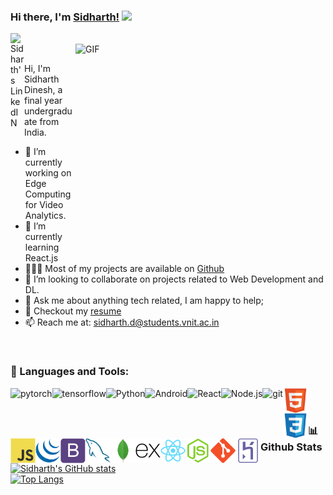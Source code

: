### Hi there, I'm [Sidharth!](https://sidharthdinesh.github.io) <img src="https://media.giphy.com/media/hvRJCLFzcasrR4ia7z/giphy.gif" width="25px">

<a href="https://www.linkedin.com/in/sidharth-dinesh/">
  <img align="left" alt="Sidharth's LinkedIN" width="22px" src="https://raw.githubusercontent.com/peterthehan/peterthehan/master/assets/linkedin.svg" />
</a>

<br />

<img align="right" alt="GIF" src="https://github.com/abhisheknaiidu/abhisheknaiidu/blob/master/code.gif?raw=true" width="400" height="320" />
<br>

Hi, I'm Sidharth Dinesh, a final year undergraduate from India.

- 🔭 I’m currently working on Edge Computing for Video Analytics.
- 🌱 I’m currently learning React.js
- 👨🏻‍💻 Most of my projects are available on [Github](https://github.com/Sidharth-Dinesh?tab=repositories)
- 👯 I’m looking to collaborate on projects related to Web Development and DL.
- 💬 Ask me about anything tech related, I am happy to help;
- 📝 Checkout my [resume]()
- 📫 Reach me at: sidharth.d@students.vnit.ac.in

<br>

### 🔨 Languages and Tools:
<a href="https://pytorch.org/" target="_blank"> <img align="left" src="https://raw.githubusercontent.com/rahul-jha98/github_readme_icons/main/language_and_tools/square/pytorch/pytorch.svg" alt="pytorch" height="42px"/> </a> 
<a href="https://www.tensorflow.org" target="_blank"> <img align="left" src="https://raw.githubusercontent.com/rahul-jha98/github_readme_icons/main/language_and_tools/square/tensorflow/tensorflow.svg" alt="tensorflow" height="42px"/> </a> 
<a href="https://www.python.org" target="_blank"><img align="left" alt="Python" height ="42px" src="https://raw.githubusercontent.com/rahul-jha98/github_readme_icons/main/language_and_tools/square/python/python.svg"></a>
<a href="https://developer.android.com" target="_blank"> <img align="left" alt="Android" height ="42px" src="https://raw.githubusercontent.com/rahul-jha98/github_readme_icons/main/language_and_tools/square/android/android.svg"> </a>
<a href="https://reactjs.org/" target="_blank"> <img align="left" alt="React" height ="42px" src="https://raw.githubusercontent.com/rahul-jha98/github_readme_icons/main/language_and_tools/square/react/react.svg"></a>
<a href="https://nodejs.org" target="_blank"><img align="left" alt="Node.js" height ="42px" src="https://raw.githubusercontent.com/rahul-jha98/github_readme_icons/main/language_and_tools/square/node/node.svg"></a>
<a href="https://git-scm.com/" target="_blank"> <img src="https://raw.githubusercontent.com/rahul-jha98/github_readme_icons/main/language_and_tools/square/git-scm/git-scm.svg" align="left" alt="git" height='42px'/> </a>
<img align="left" alt="HTML5" width="40px" src="https://github.com/devicons/devicon/blob/master/icons/html5/html5-original.svg">
<img align="left" alt="CSS3" width="40px" src="https://github.com/devicons/devicon/blob/master/icons/css3/css3-original.svg">
<img align="left" alt="JavaScript" width="40px" src="https://github.com/devicons/devicon/blob/master/icons/javascript/javascript-original.svg">
<img align="left" alt="JQuery" width="40px" src="https://github.com/devicons/devicon/blob/master/icons/jquery/jquery-original.svg">
<img align="left" alt="Bootstrap" width="40px" src="https://github.com/devicons/devicon/blob/master/icons/bootstrap/bootstrap-plain.svg">
<img align="left" alt="MySQL" width="40px" src="https://github.com/devicons/devicon/blob/master/icons/mysql/mysql-original.svg">
<img align="left" alt="MongoDB" width="40px" src="https://github.com/devicons/devicon/blob/master/icons/mongodb/mongodb-original.svg">
<img align="left" alt="Express" width="40px" src="https://github.com/devicons/devicon/blob/master/icons/express/express-original.svg">
<img align="left" alt="React" width="40px" src="https://github.com/devicons/devicon/blob/master/icons/react/react-original.svg">
<img align="left" alt="Node" width="40px" src="https://github.com/devicons/devicon/blob/master/icons/nodejs/nodejs-original.svg">
<img align="left" alt="Git" width="40px" src="https://github.com/devicons/devicon/blob/master/icons/git/git-original.svg">
<img align="left" alt="Heroku" width="40px" src="https://github.com/devicons/devicon/blob/master/icons/heroku/heroku-original.svg">


<br>
<br>

### 📊 Github Stats
<a href='https://github.com/Sidharth-Dinesh/github-stats-transparent'>
  
  [![Sidharth's GitHub stats](https://github-readme-stats.vercel.app/api?username=Sidharth-Dinesh&count_private=true)](https://github.com/Sidharth-Dinesh/github-readme-stats)
  <br>
  [![Top Langs](https://github-readme-stats.vercel.app/api/top-langs/?username=Sidharth-Dinesh&layout=compact)](https://github.com/Sidharth-Dinesh/github-readme-stats)

</a>

<br>
